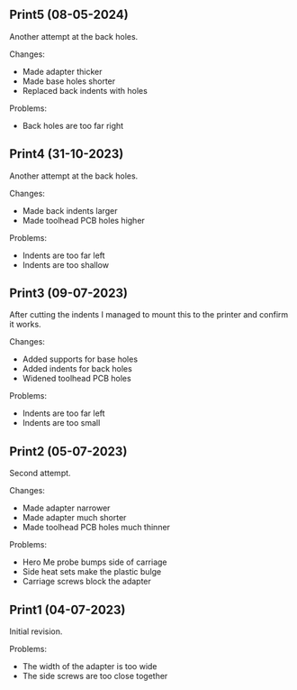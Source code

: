 Print5 (08-05-2024)
-------------------

Another attempt at the back holes.

Changes:

- Made adapter thicker
- Made base holes shorter
- Replaced back indents with holes

Problems:

- Back holes are too far right

Print4 (31-10-2023)
-------------------

Another attempt at the back holes.

Changes:

- Made back indents larger
- Made toolhead PCB holes higher

Problems:

- Indents are too far left
- Indents are too shallow

Print3 (09-07-2023)
-------------------

After cutting the indents I managed to mount this to the printer and confirm it works.

Changes:

- Added supports for base holes
- Added indents for back holes
- Widened toolhead PCB holes

Problems:

- Indents are too far left
- Indents are too small

Print2 (05-07-2023)
-------------------

Second attempt.

Changes:

- Made adapter narrower
- Made adapter much shorter
- Made toolhead PCB holes much thinner

Problems:

- Hero Me probe bumps side of carriage
- Side heat sets make the plastic bulge
- Carriage screws block the adapter

Print1 (04-07-2023)
-------------------

Initial revision.

Problems:

- The width of the adapter is too wide
- The side screws are too close together